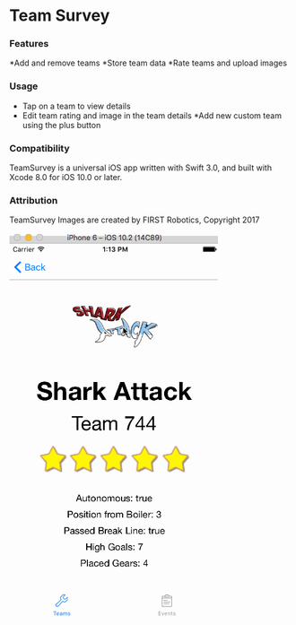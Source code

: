 # Team Survey

### Features
*Add and remove teams
*Store team data
*Rate teams and upload images

### Usage
* Tap on a team to view details
* Edit team rating and image in the team details
*Add new custom team using the plus button

### Compatibility
TeamSurvey is a universal iOS app written with Swift 3.0, and built with Xcode 8.0 for iOS 10.0 or later.

### Attribution
TeamSurvey Images are created by FIRST Robotics, Copyright 2017

![](https://github.com/kayleepaterson19/teamSurvey/blob/master/teamSurveyGif.gif)
